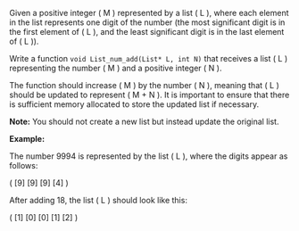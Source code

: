 
Given a positive integer \( M \) represented by a list \( L \), where each element in the list represents one digit of the number (the most significant digit is in the first element of \( L \), and the least significant digit is in the last element of \( L \)).

Write a function `void List_num_add(List* L, int N)` that receives a list \( L \) representing the number \( M \) and a positive integer \( N \).

The function should increase \( M \) by the number \( N \), meaning that \( L \) should be updated to represent \( M + N \). It is important to ensure that there is sufficient memory allocated to store the updated list if necessary.

**Note:** You should not create a new list but instead update the original list.

**Example:**

The number 9994 is represented by the list \( L \), where the digits appear as follows:

( [9]  [9]  [9]  [4] )

After adding 18, the list \( L \) should look like this:

( [1]  [0]  [0]  [1]  [2] )

